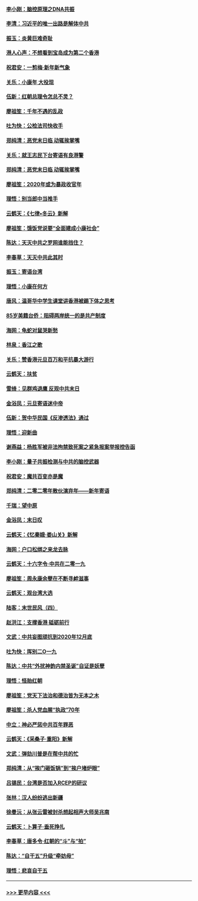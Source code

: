 #### [李小刚：脑控原理之DNA共振](../pages/nsc993/n11780962.md?t=01101302) 
#### [李清：习近平的唯一出路是解体中共](../pages/nsc993/n11780866.md?t=01101302) 
#### [振玉：炎黄巨难奇耻](../pages/nsc993/n11779632.md?t=01101302) 
#### [港人心声：不想看到宝岛成为第二个香港](../pages/nsc993/n11778817.md?t=01101302) 
#### [祝君安：一剪梅‧新年新气象](../pages/nsc993/n11776340.md?t=01101302) 
#### [关乐：小康年 大役现](../pages/nsc993/n11774213.md?t=01101302) 
#### [伍新：红朝总理令怎总不灵？](../pages/nsc993/n11770813.md?t=01101302) 
#### [廖祖笙：千年不遇的乱政](../pages/nsc993/n11770373.md?t=01101302) 
#### [吐为快：公检法司快收手](../pages/nsc993/n11770359.md?t=01101302) 
#### [郑纯清：恶党末日临 动辄挨掌嘴](../pages/nsc993/n11769912.md?t=01101302) 
#### [关乐：就王志民下台寄语有良港警](../pages/nsc993/n11769903.md?t=01101302) 
#### [郑纯清：恶党末日临 动辄挨掌嘴](../pages/nsc993/n11769356.md?t=01101302) 
#### [廖祖笙：2020年或为暴政收官年](../pages/nsc993/n11768216.md?t=01101302) 
#### [理悟：别当郎中当推手](../pages/nsc993/n11768243.md?t=01101302) 
#### [云鹤天：《七律▪冬云》新解](../pages/nsc993/n11768204.md?t=01101302) 
#### [廖祖笙：饿饭党说要“全面建成小康社会”](../pages/nsc993/n11767482.md?t=01101302) 
#### [陈达：天灭中共之罗网谁能挡住？](../pages/nsc993/n11767465.md?t=01101302) 
#### [李春草：天灭中共此其时](../pages/nsc993/n11767452.md?t=01101302) 
#### [振玉：寄语台湾](../pages/nsc993/n11767432.md?t=01101302) 
#### [理悟：小康在何方](../pages/nsc993/n11767394.md?t=01101302) 
#### [唐风：温哥华中学生课堂讲香港被踢下体之思考](../pages/nsc993/n11766848.md?t=01101302) 
#### [85岁美籍台侨：阻碍两岸统一的是共产制度](../pages/nsc993/n11765043.md?t=01101302) 
#### [海网：龟蛇对鼠哭新愁](../pages/nsc993/n11764895.md?t=01101302) 
#### [林泉：香江之歌](../pages/nsc993/n11764415.md?t=01101302) 
#### [关乐：赞香港元旦百万和平抗暴大游行](../pages/nsc993/n11764382.md?t=01101302) 
#### [云鹤天：扶贫](../pages/nsc993/n11764245.md?t=01101302) 
#### [雪绮：见群鸡退鹰  反观中共末日](../pages/nsc993/n11762112.md?t=01101302) 
#### [金浴凤：元旦寄语迷中帝](../pages/nsc993/n11761788.md?t=01101302) 
#### [伍新：贺中华民国《反渗透法》通过](../pages/nsc993/n11761994.md?t=01101302) 
#### [理悟：迎新曲](../pages/nsc993/n11761152.md?t=01101302) 
#### [谢燕益：杨胜军被非法拘禁致死案之紧急报案举报控告函](../pages/nsc993/n11756134.md?t=01101302) 
#### [李小刚：量子共振检测与中共的脑控武器](../pages/nsc993/n11754518.md?t=01101302) 
#### [祝君安：魔共百变亦是魔](../pages/nsc993/n11754469.md?t=01101302) 
#### [郑纯清：二零二零年散伙演弃年——新年寄语](../pages/nsc993/n11754195.md?t=01101302) 
#### [千瑞：望中原](../pages/nsc993/n11754159.md?t=01101302) 
#### [金浴凤：末日叹](../pages/nsc993/n11752359.md?t=01101302) 
#### [云鹤天：《忆秦娥‧娄山关》新解](../pages/nsc993/n11752348.md?t=01101302) 
#### [海网：户口松绑之来龙去脉](../pages/nsc993/n11752328.md?t=01101302) 
#### [云鹤天：十六字令‧中共在二零一九](../pages/nsc993/n11752305.md?t=01101302) 
#### [廖祖笙：周永康余孽在不断寻衅滋事](../pages/nsc993/n11751013.md?t=01101302) 
#### [云鹤天：观台湾大选](../pages/nsc993/n11751007.md?t=01101302) 
#### [陆客：末世民风（四）](../pages/nsc993/n11749203.md?t=01101302) 
#### [赵洪江：支撑香港 砥砺前行](../pages/nsc993/n11748482.md?t=01101302) 
#### [文武：中共妄图顽抗到2020年12月底](../pages/nsc993/n11748446.md?t=01101302) 
#### [吐为快：挥别二O一九](../pages/nsc993/n11748411.md?t=01101302) 
#### [陈达：中共“外扰神韵内禁圣诞”自证是妖孽](../pages/nsc993/n11748226.md?t=01101302) 
#### [理悟：怪胎红朝](../pages/nsc993/n11748206.md?t=01101302) 
#### [廖祖笙：党天下法治和德治皆为无本之木](../pages/nsc993/n11748135.md?t=01101302) 
#### [廖祖笙：杀人党血腥“执政”70年](../pages/nsc993/n11745144.md?t=01101302) 
#### [中立：神必严惩中共百年罪恶](../pages/nsc993/n11744970.md?t=01101302) 
#### [云鹤天：《采桑子‧重阳》新解](../pages/nsc993/n11744948.md?t=01101302) 
#### [文武：弹劾川普是在帮中共的忙](../pages/nsc993/n11744758.md?t=01101302) 
#### [郑纯清：从“挨门砸饭锅”到“挨户堵炉眼”](../pages/nsc993/n11744745.md?t=01101302) 
#### [吕锡民：台湾是否加入RCEP的研议](../pages/nsc993/n11744701.md?t=01101302) 
#### [张林：汉人纷纷逃出新疆](../pages/nsc993/n11743530.md?t=01101302) 
#### [徐曼沅：从张云雷被封杀想起相声大师吴兆南](../pages/nsc993/n11741816.md?t=01101302) 
#### [云鹤天：卜算子‧垂死挣扎](../pages/nsc993/n11739956.md?t=01101302) 
#### [李春草：唐多令‧红朝的“斗”与“拍”](../pages/nsc993/n11739830.md?t=01101302) 
#### [陈达：“自干五”升级“牵妨母”](../pages/nsc993/n11739724.md?t=01101302) 
#### [理悟：悲哀自干五](../pages/nsc993/n11739547.md?t=01101302) 

----
#### [ >>> 更早内容 <<< ](../indexes/nsc993-earlier.md)
